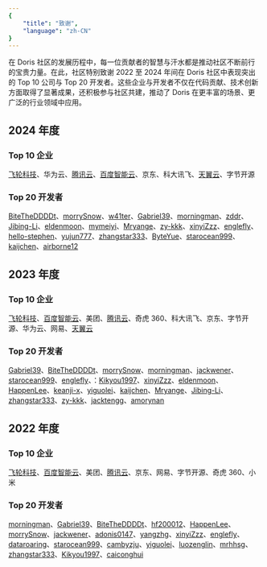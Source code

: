 ```yaml
---
{
    "title": "致谢",
    "language": "zh-CN"
}
---
```


<!-- 
Licensed to the Apache Software Foundation (ASF) under one
or more contributor license agreements.  See the NOTICE file
distributed with this work for additional information
regarding copyright ownership.  The ASF licenses this file
to you under the Apache License, Version 2.0 (the
"License"); you may not use this file except in compliance
with the License.  You may obtain a copy of the License at

  http://www.apache.org/licenses/LICENSE-2.0

Unless required by applicable law or agreed to in writing,
software distributed under the License is distributed on an
"AS IS" BASIS, WITHOUT WARRANTIES OR CONDITIONS OF ANY
KIND, either express or implied.  See the License for the
specific language governing permissions and limitations
under the License.
-->

在 Doris 社区的发展历程中，每一位贡献者的智慧与汗水都是推动社区不断前行的宝贵力量。在此，社区特别致谢 2022 至 2024 年间在 Doris 社区中表现突出的 Top 10 公司与 Top 20 开发者。这些企业与开发者不仅在代码贡献、技术创新方面取得了显著成果，还积极参与社区共建，推动了 Doris 在更丰富的场景、更广泛的行业领域中应用。

## 2024 年度

### Top 10 企业

[飞轮科技](http://www.selectdb.com)、华为云、[腾讯云](https://cloud.tencent.com/product/tchoused)、[百度智能云](https://cloud.baidu.com/product/palo.html)、京东、科大讯飞、[天翼云](https://www.ctyun.cn/products/mapreduce)、字节开源

### Top 20 开发者

[BiteTheDDDDt](https://github.com/BiteTheDDDDt)、[morrySnow](https://github.com/morrySnow)、[w41ter](https://github.com/w41ter)、[Gabriel39](https://github.com/Gabriel39)、[morningman](https://github.com/morningman)、[zddr](https://github.com/zddr)、[Jibing-Li](https://github.com/Jibing-Li)、[eldenmoon](https://github.com/eldenmoon)、[mymeiyi](https://github.com/mymeiyi)、[Mryange](https://github.com/Mryange)、[zy-kkk](https://github.com/zy-kkk)、[xinyiZzz](https://github.com/xinyiZzz)、[englefly](https://github.com/englefly)、[hello-stephen](https://github.com/hello-stephen)、[yujun777](https://github.com/yujun777)、[zhangstar333](https://github.com/zhangstar333)、[ByteYue](https://github.com/ByteYue)、[starocean999](https://github.com/starocean999)、[kaijchen](https://github.com/kaijchen)、[airborne12](https://github.com/airborne12)

## 2023 年度

### Top 10 企业

[飞轮科技](http://www.selectdb.com)、[百度智能云](https://cloud.baidu.com/product/palo.html)、美团、[腾讯云](https://cloud.tencent.com/product/tchoused)、奇虎 360、科大讯飞、京东、字节开源、华为云、网易、[天翼云](https://www.ctyun.cn/products/mapreduce)

### Top 20 开发者

[Gabriel39](https://github.com/Gabriel39)、[BiteTheDDDDt](https://github.com/BiteTheDDDDt)、[morrySnow](https://github.com/morrySnow)、[morningman](https://github.com/morningman)、[jackwener](https://github.com/jackwener)、[starocean999](https://github.com/starocean999)、[englefly](https://github.com/englefly)、：[Kikyou1997](https://github.com/Kikyou1997)、[xinyiZzz](https://github.com/xinyiZzz)、[eldenmoon](https://github.com/eldenmoon)、[HappenLee](https://github.com/HappenLee)、[keanji-x](https://github.com/keanji-x)、[yiguolei](https://github.com/yiguolei)、[kaijchen](https://github.com/kaijchen)、[Mryange](https://github.com/Mryange)、[Jibing-Li](https://github.com/Jibing-Li)、[zhangstar333](https://github.com/zhangstar333)、[zy-kkk](https://github.com/zy-kkk)、[jacktengg](https://github.com/jacktengg)、[amorynan](https://github.com/amorynan)

## 2022 年度

### Top 10 企业
[飞轮科技](http://www.selectdb.com)、[百度智能云](https://cloud.baidu.com/product/palo.html)、美团、[腾讯云](https://cloud.tencent.com/product/tchoused)、京东、网易、字节开源、奇虎 360、小米

### Top 20 开发者

[morningman](https://github.com/morningman)、[Gabriel39](https://github.com/Gabriel39)、[BiteTheDDDDt](https://github.com/BiteTheDDDDt)、[hf200012](https://github.com/hf200012)、[HappenLee](https://github.com/HappenLee)、[morrySnow](https://github.com/morrySnow)、[jackwener](https://github.com/jackwener)、[adonis0147](https://github.com/adonis0147)、[yangzhg](https://github.com/yangzhg)、[xinyiZzz](https://github.com/xinyiZzz)、[englefly](https://github.com/englefly)、[dataroaring](https://github.com/dataroaring)、[starocean999](https://github.com/starocean999)、[cambyzju](https://github.com/cambyzju)、[yiguolei](https://github.com/yiguolei)、[luozenglin](https://github.com/luozenglin)、[mrhhsg](https://github.com/mrhhsg)、[zhangstar333](https://github.com/zhangstar333)、[Kikyou1997](https://github.com/Kikyou1997)、[caiconghui](https://github.com/caiconghui)